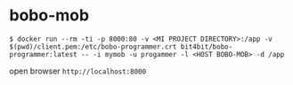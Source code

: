 # bobo-mob

~~~
$ docker run --rm -ti -p 8000:80 -v <MI PROJECT DIRECTORY>:/app -v $(pwd)/client.pem:/etc/bobo-programmer.crt bit4bit/bobo-programmer:latest -- -i mymob -u progammer -l <HOST BOBO-MOB> -d /app
~~~

open browser `http://localhost:8000`
